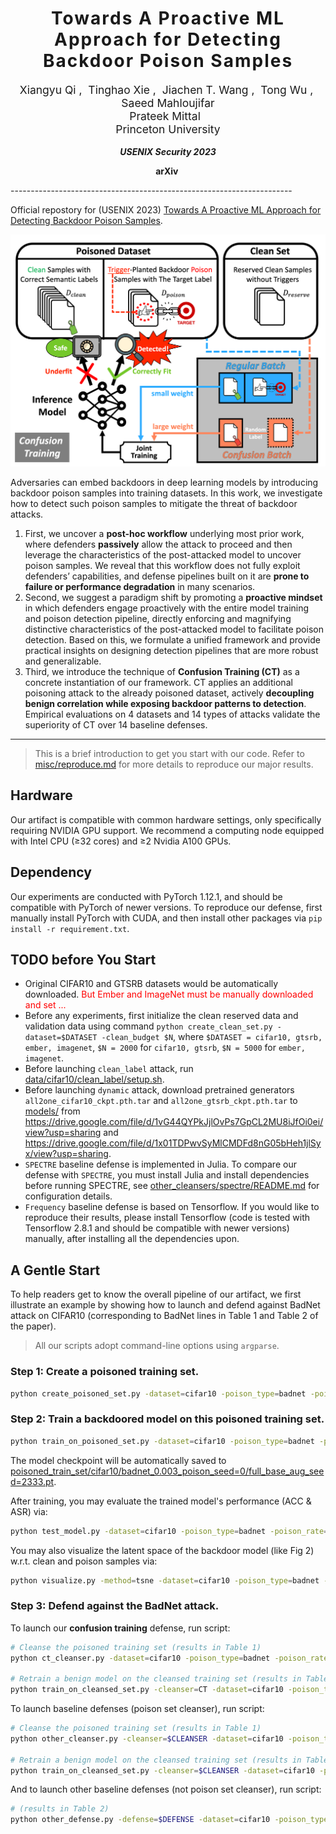 <h1 align='center' style="text-align:center; font-weight:bold; font-size:2.0em;letter-spacing:2.0px;"> Towards A Proactive ML Approach for Detecting Backdoor Poison Samples </h1>
<p align='center' style="text-align:center;font-size:1.25em;">
    <a href="https://github.com/Unispac/Fight-Poison-With-Poison" target="_blank" style="text-decoration: none;">Xiangyu Qi</a>&nbsp;,&nbsp;
    <a href="https://github.com/Unispac/Fight-Poison-With-Poison" target="_blank" style="text-decoration: none;">Tinghao Xie</a>&nbsp;,&nbsp;
    <a href="https://github.com/Unispac/Fight-Poison-With-Poison" target="_blank" style="text-decoration: none;">Jiachen T. Wang</a>&nbsp;,&nbsp;
    <a href="https://github.com/Unispac/Fight-Poison-With-Poison" target="_blank" style="text-decoration: none;">Tong Wu</a>&nbsp;,&nbsp;
    <a href="https://github.com/Unispac/Fight-Poison-With-Poison" target="_blank" style="text-decoration: none;">Saeed Mahloujifar</a><br/>
    <a href="https://github.com/Unispac/Fight-Poison-With-Poison" target="_blank" style="text-decoration: none;">Prateek Mittal</a>&nbsp;&nbsp; 
    <br/> 
Princeton University<br/> 
</p>

<p align='center';>
<b>
<em>USENIX Security 2023</em> <br>
</b>
</p>

<p align='center' style="text-align:center;font-size:2.5 em;">
<b>
    <a href="https://arxiv.org/abs/2205.13616" target="_blank" style="text-decoration: none;">arXiv</a>&nbsp;
</b>
</p>
----------------------------------------------------------------------



Official repostory for (USENIX 2023) [Towards A Proactive ML Approach for Detecting Backdoor Poison Samples](https://arxiv.org/abs/2205.13616).

![](assets/overview.png)

Adversaries can embed backdoors in deep learning models by introducing backdoor poison samples into training datasets. In this work, we investigate how to detect such poison samples to mitigate the threat of backdoor attacks. 
1. First, we uncover a **post-hoc workflow** underlying most prior work, where defenders **passively** allow the attack to proceed and then leverage the characteristics of the post-attacked model to uncover poison samples. We reveal that this workflow does not fully exploit defenders’ capabilities, and defense pipelines built on it are **prone to failure or performance degradation** in many scenarios.
2. Second, we suggest a paradigm shift by promoting a **proactive mindset** in which defenders engage proactively with the entire model training and poison detection pipeline, directly enforcing and magnifying distinctive characteristics of the post-attacked model to facilitate poison detection. Based on this, we formulate a unified framework and provide practical insights on designing detection pipelines that are more robust and generalizable. 
3. Third, we introduce the technique of **Confusion Training (CT)** as a concrete instantiation of our framework. CT applies an additional poisoning attack to the already poisoned dataset, actively **decoupling benign correlation while exposing backdoor patterns to detection**. Empirical evaluations on 4 datasets and 14 types of attacks validate the superiority of CT over 14 baseline defenses.

---

> This is a brief introduction to get you start with our code. Refer to [misc/reproduce.md](misc/reproduce.md) for more details to reproduce our major results.



## Hardware

Our artifact is compatible with common hardware settings, only specifically requiring NVIDIA GPU support. We recommend a computing node equipped with Intel CPU (≥32 cores) and ≥2 Nvidia A100 GPUs.



## Dependency

Our experiments are conducted with PyTorch 1.12.1, and should be compatible with PyTorch of newer versions. To reproduce our defense, first manually install PyTorch with CUDA, and then install other packages via `pip install -r requirement.txt`.



## TODO before You Start

- Original CIFAR10 and GTSRB datasets would be automatically downloaded. <font color=red>But Ember and ImageNet must be manually downloaded and set ... </font>
- Before any experiments, first initialize the clean reserved data and validation data using command `python create_clean_set.py -dataset=$DATASET -clean_budget $N`, where `$DATASET = cifar10, gtsrb, ember, imagenet`, `$N = 2000` for `cifar10, gtsrb`, `$N = 5000` for `ember, imagenet`.
- Before launching `clean_label` attack, run [data/cifar10/clean_label/setup.sh](data/cifar10/clean_label/setup.sh).
- Before launching `dynamic` attack, download pretrained generators `all2one_cifar10_ckpt.pth.tar` and `all2one_gtsrb_ckpt.pth.tar` to [models/](models/) from https://drive.google.com/file/d/1vG44QYPkJjlOvPs7GpCL2MU8iJfOi0ei/view?usp=sharing and https://drive.google.com/file/d/1x01TDPwvSyMlCMDFd8nG05bHeh1jlSyx/view?usp=sharing.
- `SPECTRE` baseline defense is implemented in Julia. To compare our defense with `SPECTRE`, you must install Julia and install dependencies before running SPECTRE, see [other_cleansers/spectre/README.md](other_cleansers/spectre/README.md) for configuration details.
- `Frequency` baseline defense is based on Tensorflow. If you would like to reproduce their results, please install Tensorflow (code is tested with Tensorflow 2.8.1 and should be compatible with newer versions) manually, after installing all the dependencies upon.



## A Gentle Start

To help readers get to know the overall pipeline of our artifact, we first illustrate an example by showing how to launch and defend against BadNet attack on CIFAR10 (corresponding to BadNet lines in Table 1 and Table 2 of the paper).

> All our scripts adopt command-line options using `argparse`. 

### **Step 1**: Create a poisoned training set.
```bash
python create_poisoned_set.py -dataset=cifar10 -poison_type=badnet -poison_rate=0.003
```

### **Step 2**: Train a backdoored model on this poisoned training set.
```bash
python train_on_poisoned_set.py -dataset=cifar10 -poison_type=badnet -poison_rate=0.003
```
The model checkpoint will be automatically saved to [poisoned_train_set/cifar10/badnet_0.003_poison_seed=0/full_base_aug_seed=2333.pt](poisoned_train_set/cifar10/badnet_0.003_poison_seed=0/full_base_aug_seed=2333.pt).

After training, you may evaluate the trained model's performance (ACC & ASR) via:
```bash
python test_model.py -dataset=cifar10 -poison_type=badnet -poison_rate=0.003
```

You may also visualize the latent space of the backdoor model (like Fig 2) w.r.t. clean and poison samples via:

```bash
python visualize.py -method=tsne -dataset=cifar10 -poison_type=badnet -poison_rate=0.003
```

### **Step 3**: Defend against the BadNet attack.

To launch our **confusion training** defense, run script:
```bash
# Cleanse the poisoned training set (results in Table 1)
python ct_cleanser.py -dataset=cifar10 -poison_type=badnet -poison_rate=0.003 -devices=0,1 -debug_info

# Retrain a benign model on the cleansed training set (results in Table 2)
python train_on_cleansed_set.py -cleanser=CT -dataset=cifar10 -poison_type=badnet -poison_rate=0.003
```

To launch baseline defenses (poison set cleanser), run script:
```bash
# Cleanse the poisoned training set (results in Table 1)
python other_cleanser.py -cleanser=$CLEANSER -dataset=cifar10 -poison_type=badnet -poison_rate=0.003 # $CLEANSER = ['SCAn', 'AC', 'SS', 'Strip', 'SPECTRE', 'SentiNet', 'Frequency']

# Retrain a benign model on the cleansed training set (results in Table 2)
python train_on_cleansed_set.py -cleanser=$CLEANSER -dataset=cifar10 -poison_type=badnet -poison_rate=0.003
```

And to launch other baseline defenses (not poison set cleanser), run script:
```bash
# (results in Table 2)
python other_defense.py -defense=$DEFENSE -dataset=cifar10 -poison_type=badnet -poison_rate=0.003 # $DEFENSE = ['ABL', 'NC', 'NAD', 'FP']
```



